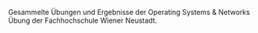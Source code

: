 Gesammelte Übungen und Ergebnisse der Operating Systems & Networks Übung der Fachhochschule Wiener Neustadt.
